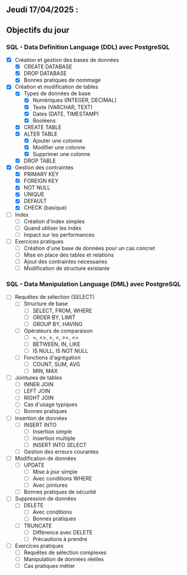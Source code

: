 ## Jeudi 17/04/2025 :

## Objectifs du jour

### SQL - Data Definition Language (DDL) avec PostgreSQL

- [X] Création et gestion des bases de données
  - [X] CREATE DATABASE
  - [X] DROP DATABASE
  - [X] Bonnes pratiques de nommage

- [X] Création et modification de tables
  - [X] Types de données de base
    - [X] Numériques (INTEGER, DECIMAL)
    - [X] Texte (VARCHAR, TEXT)
    - [X] Dates (DATE, TIMESTAMP)
    - [X] Booléens
  - [X] CREATE TABLE
  - [X] ALTER TABLE
    - [X] Ajouter une colonne
    - [X] Modifier une colonne
    - [X] Supprimer une colonne
  - [X] DROP TABLE

- [X] Gestion des contraintes
  - [X] PRIMARY KEY
  - [X] FOREIGN KEY
  - [X] NOT NULL
  - [X] UNIQUE
  - [X] DEFAULT
  - [X] CHECK (basique)

- [ ] Index
  - [ ] Création d'index simples
  - [ ] Quand utiliser les index
  - [ ] Impact sur les performances

- [ ] Exercices pratiques
  - [ ] Création d'une base de données pour un cas concret
  - [ ] Mise en place des tables et relations
  - [ ] Ajout des contraintes nécessaires
  - [ ] Modification de structure existante

### SQL - Data Manipulation Language (DML) avec PostgreSQL

- [ ] Requêtes de sélection (SELECT)
  - [ ] Structure de base
    - [ ] SELECT, FROM, WHERE
    - [ ] ORDER BY, LIMIT
    - [ ] GROUP BY, HAVING
  - [ ] Opérateurs de comparaison
    - [ ] =, <>, >, <, >=, <=
    - [ ] BETWEEN, IN, LIKE
    - [ ] IS NULL, IS NOT NULL
  - [ ] Fonctions d'agrégation
    - [ ] COUNT, SUM, AVG
    - [ ] MIN, MAX

- [ ] Jointures de tables
  - [ ] INNER JOIN
  - [ ] LEFT JOIN
  - [ ] RIGHT JOIN
  - [ ] Cas d'usage typiques
  - [ ] Bonnes pratiques

- [ ] Insertion de données
  - [ ] INSERT INTO
    - [ ] Insertion simple
    - [ ] Insertion multiple
    - [ ] INSERT INTO SELECT
  - [ ] Gestion des erreurs courantes

- [ ] Modification de données
  - [ ] UPDATE
    - [ ] Mise à jour simple
    - [ ] Avec conditions WHERE
    - [ ] Avec jointures
  - [ ] Bonnes pratiques de sécurité

- [ ] Suppression de données
  - [ ] DELETE
    - [ ] Avec conditions
    - [ ] Bonnes pratiques
  - [ ] TRUNCATE
    - [ ] Différence avec DELETE
    - [ ] Précautions à prendre

- [ ] Exercices pratiques
  - [ ] Requêtes de sélection complexes
  - [ ] Manipulation de données réelles
  - [ ] Cas pratiques métier

